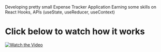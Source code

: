  <p>
    Developing pretty small Expense Tracker Application 
    Earning some skills on React Hooks, APIs (useState, useReducer, useContext)
 </p>
 
# Click below to watch how it works
[![Watch the Video](https://img.youtube.com/vi/-C_8fxH8YQE/0.jpg)](https://www.youtube.com/watch?v=-C_8fxH8YQE)




